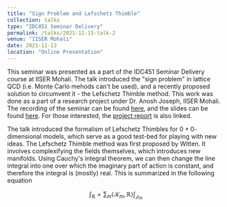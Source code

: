 ```yaml
---
title: "Sign Problem and Lefschetz Thimble"
collection: talks
type: "IDC451 Seminar Delivery"
permalink: /talks/2021-11-13-talk-2
venue: "IISER Mohali"
date: 2021-11-13
location: "Online Presentation"
---
```


This seminar was presented as a part of the IDC451 Seminar Delivery course at IISER Mohali. The talk introduced the "sign problem" in lattice QCD (i.e. Monte Carlo mehods can't be used), and a recently proposed solution to circumvent it - the Lefschetz Thimble method. This work was done as a part of a research project under Dr. Anosh Joseph, IISER Mohali. The recording of the seminar can be found [here](https://www.youtube.com/watch?v=uBm3V33SLJY), and the slides can be found [here](https://www.youtube.com/watch?v=uBm3V33SLJY). For those interested, the [project report](https://web.iisermohali.ac.in/Faculty/anoshjoseph/internships/2021/report_2021_Kunal_Verma.pdf) is also linked.

The talk introduced the formalism of Lefschetz Thimbles for $0+0$-dimensional models, which serve as a good test-bed for playing with new ideas. The Lefschetz Thimble method was first proposed by Witten. It involves complexifying the fields themselves, which introduces new manifolds. Using Cauchy's integral theorem, we can then change the line integral into one over which the imaginary part of action is constant, and therefore the integral is (mostly) real. This is summarized in the following equation 

$$\int_{\mathbb{R}} = \sum_m \langle \mathcal{K}_m, \mathbb{R} \rangle \int_{\mathcal{J}_m}$$
